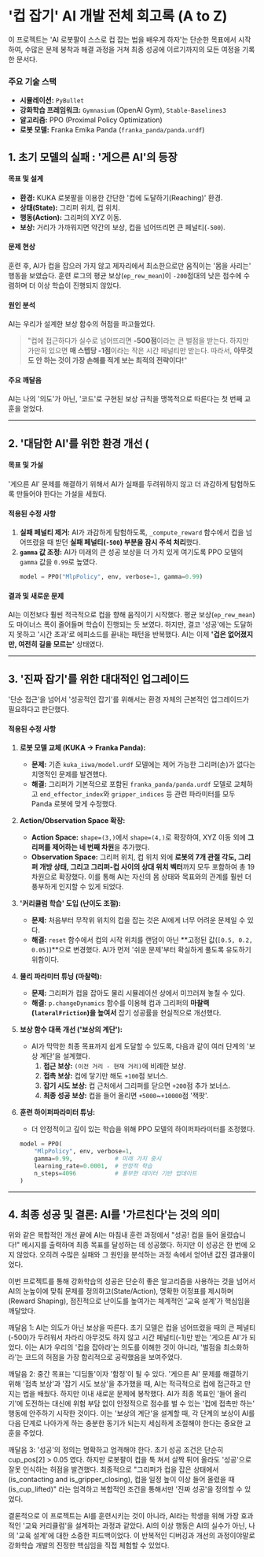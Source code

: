 # '컵 잡기' AI 개발 전체 회고록 (A to Z)

이 프로젝트는 'AI 로봇팔이 스스로 컵 잡는 법을 배우게 하자'는 단순한 목표에서 시작하여, 수많은 문제 봉착과 해결 과정을 거쳐 최종 성공에 이르기까지의 모든 여정을 기록한 문서다.

### **주요 기술 스택**

* **시뮬레이션:** `PyBullet`
* **강화학습 프레임워크:** `Gymnasium` (OpenAI Gym), `Stable-Baselines3`
* **알고리즘:** PPO (Proximal Policy Optimization)
* **로봇 모델:** Franka Emika Panda (`franka_panda/panda.urdf`)

## 1. 초기 모델의 실패 : '게으른 AI'의 등장

#### **목표 및 설계**
* **환경:** KUKA 로봇팔을 이용한 간단한 '컵에 도달하기(Reaching)' 환경.
* **상태(State):** 그리퍼 위치, 컵 위치.
* **행동(Action):** 그리퍼의 XYZ 이동.
* **보상:** 거리가 가까워지면 약간의 보상, 컵을 넘어뜨리면 큰 페널티(`-500`).

#### **문제 현상**
훈련 후, AI가 컵을 잡으러 가지 않고 제자리에서 최소한으로만 움직이는 '몸을 사리는' 행동을 보였습다. 훈련 로그의 평균 보상(`ep_rew_mean`)이 `-200`점대의 낮은 점수에 수렴하며 더 이상 학습이 진행되지 않았다.

#### **원인 분석**
AI는 우리가 설계한 보상 함수의 허점을 파고들었다.
> "컵에 접근하다가 실수로 넘어뜨리면 **-500점**이라는 큰 벌점을 받는다. 하지만 가만히 있으면 **매 스텝당 -1점**이라는 작은 시간 페널티만 받는다. 따라서, **아무것도 안 하는 것이 가장 손해를 적게 보는 최적의 전략이다!**"

#### **주요 깨달음**
AI는 나의 '의도'가 아닌, '코드'로 구현된 보상 규칙을 맹목적으로 따른다는 첫 번째 교훈을 얻었다.

---

## 2. '대담한 AI'를 위한 환경 개선 (

#### **목표 및 가설**
'게으른 AI' 문제를 해결하기 위해서 AI가 실패를 두려워하지 않고 더 과감하게 탐험하도록 만들어야 한다는 가설을 세웠다.

#### **적용된 수정 사항**
1.  **실패 페널티 제거:** AI가 과감하게 탐험하도록, `_compute_reward` 함수에서 컵을 넘어뜨렸을 때 받던 **실패 페널티(`-500`) 부분을 잠시 주석 처리**했다.
2.  **`gamma` 값 조정:** AI가 미래의 큰 성공 보상을 더 가치 있게 여기도록 PPO 모델의 `gamma` 값을 `0.99`로 높였다.
    ```python
    model = PPO("MlpPolicy", env, verbose=1, gamma=0.99)
    ```

#### **결과 및 새로운 문제**
AI는 이전보다 훨씬 적극적으로 컵을 향해 움직이기 시작했다. 평균 보상(`ep_rew_mean`)도 마이너스 폭이 줄어들며 학습이 진행되는 듯 보였다. 하지만, 결코 '성공'에는 도달하지 못하고 '시간 초과'로 에피소드를 끝내는 패턴을 반복했다. AI는 이제 **'겁은 없어졌지만, 여전히 길을 모르는'** 상태였다.

---

## 3. '진짜 잡기'를 위한 대대적인 업그레이드 

'단순 접근'을 넘어서 '성공적인 잡기'를 위해서는 환경 자체의 근본적인 업그레이드가 필요하다고 판단했다.

#### **적용된 수정 사항**

1.  **로봇 모델 교체 (KUKA → Franka Panda):**
    * **문제:** 기존 `kuka_iiwa/model.urdf` 모델에는 제어 가능한 그리퍼(손)가 없다는 치명적인 문제를 발견했다.
    * **해결:** 그리퍼가 기본적으로 포함된 `franka_panda/panda.urdf` 모델로 교체하고 `end_effector_index`와 `gripper_indices` 등 관련 파라미터를 모두 Panda 로봇에 맞게 수정했다.

2.  **Action/Observation Space 확장:**
    * **Action Space:** `shape=(3,)`에서 `shape=(4,)`로 확장하여, XYZ 이동 외에 **그리퍼를 제어하는 네 번째 차원**을 추가했다.
    * **Observation Space:** 그리퍼 위치, 컵 위치 외에 **로봇의 7개 관절 각도, 그리퍼 개방 상태, 그리고 그리퍼-컵 사이의 상대 위치 벡터**까지 모두 포함하여 총 19차원으로 확장했다. 이를 통해 AI는 자신의 몸 상태와 목표와의 관계를 훨씬 더 풍부하게 인지할 수 있게 되었다.

3.  **'커리큘럼 학습' 도입 (난이도 조절):**
    * **문제:** 처음부터 무작위 위치의 컵을 잡는 것은 AI에게 너무 어려운 문제일 수 있다.
    * **해결:** `reset` 함수에서 컵의 시작 위치를 랜덤이 아닌 **고정된 값(`[0.5, 0.2, 0.05]`)**으로 변경했다. AI가 먼저 '쉬운 문제'부터 확실하게 풀도록 유도하기 위함이다.

4.  **물리 파라미터 튜닝 (마찰력):**
    * **문제:** 그리퍼가 컵을 잡아도 물리 시뮬레이션 상에서 미끄러져 놓칠 수 있다.
    * **해결:** `p.changeDynamics` 함수를 이용해 컵과 그리퍼의 **마찰력(`lateralFriction`)을 높여서** 잡기 성공률을 현실적으로 개선했다.

5.  **보상 함수 대폭 개선 ('보상의 계단'):**
    * AI가 막막한 최종 목표까지 쉽게 도달할 수 있도록, 다음과 같이 여러 단계의 '보상 계단'을 설계했다.
        1.  **접근 보상:** `(이전 거리 - 현재 거리)`에 비례한 보상.
        2.  **접촉 보상:** 컵에 닿기만 해도 `+100`점 보너스.
        3.  **잡기 시도 보상:** 컵 근처에서 그리퍼를 닫으면 `+200`점 추가 보너스.
        4.  **최종 성공 보상:** 컵을 들어 올리면 `+5000`~`+10000`점 '잭팟'.

6.  **훈련 하이퍼파라미터 튜닝:**
    * 더 안정적이고 깊이 있는 학습을 위해 PPO 모델의 하이퍼파라미터를 조정했다.
    ```python
    model = PPO(
        "MlpPolicy", env, verbose=1,
        gamma=0.99,            # 미래 가치 중시
        learning_rate=0.0001,  # 안정적 학습
        n_steps=4096           # 풍부한 데이터 기반 업데이트
    )
    ```

---

## 4. 최종 성공 및 결론: AI를 '가르친다'는 것의 의미
위와 같은 복합적인 개선 끝에 AI는 마침내 훈련 과정에서 "성공! 컵을 들어 올렸습니다!" 메시지를 출력하며 최종 목표를 달성하는 데 성공했다. 하지만 이 성공은 한 번에 오지 않았다. 오히려 수많은 실패와 그 원인을 분석하는 과정 속에서 얻어낸 값진 결과물이었다.

이번 프로젝트를 통해 강화학습의 성공은 단순히 좋은 알고리즘을 사용하는 것을 넘어서 AI의 눈높이에 맞춰 문제를 정의하고(State/Action), 명확한 이정표를 제시하며(Reward Shaping), 점진적으로 난이도를 높여가는 체계적인 '교육 설계'가 핵심임을 깨달았다.

깨달음 1: AI는 의도가 아닌 보상을 따른다.
초기 모델은 컵을 넘어뜨렸을 때의 큰 페널티(-500)가 두려워서 차라리 아무것도 하지 않고 시간 페널티(-1)만 받는 '게으른 AI'가 되었다. 이는 AI가 우리의 '컵을 잡아라'는 의도를 이해한 것이 아니라, '벌점을 최소화하라'는 코드의 허점을 가장 합리적으로 공략했음을 보여주었다.

깨달음 2: 중간 목표는 '디딤돌'이자 '함정'이 될 수 있다.
'게으른 AI' 문제를 해결하기 위해 '접촉 보상'과 '잡기 시도 보상'을 추가했을 때, AI는 적극적으로 컵에 접근하고 만지는 법을 배웠다. 하지만 이내 새로운 문제에 봉착했다. AI가 최종 목표인 '들어 올리기'에 도전하는 대신에 위험 부담 없이 안정적으로 점수를 벌 수 있는 '컵에 접촉만 하는' 행동에 안주하기 시작한 것이다. 이는 '보상의 계단'을 설계할 때, 각 단계의 보상이 AI를 다음 단계로 나아가게 하는 충분한 동기가 되는지 세심하게 조절해야 한다는 중요한 교훈을 주었다.

깨달음 3: '성공'의 정의는 명확하고 엄격해야 한다.
초기 성공 조건은 단순히 cup_pos[2] > 0.05 였다. 하지만 로봇팔이 컵을 툭 쳐서 살짝 튀어 올라도 '성공'으로 잘못 인식하는 허점을 발견했다. 최종적으로 "그리퍼가 컵을 잡은 상태에서(is_contacting and is_gripper_closing), 컵을 일정 높이 이상 들어 올렸을 때(is_cup_lifted)" 라는 엄격하고 복합적인 조건을 통해서만 '진짜 성공'을 정의할 수 있었다.

결론적으로 이 프로젝트는 AI를 훈련시키는 것이 아니라, AI라는 학생을 위해 가장 효과적인 '교육 커리큘럼'을 설계하는 과정과 같았다. AI의 이상 행동은 AI의 실수가 아닌, 나의 '교육 설계'에 대한 소중한 피드백이었다. 이 반복적인 디버깅과 개선의 과정이야말로 강화학습 개발의 진정한 핵심임을 직접 체험할 수 있었다.
